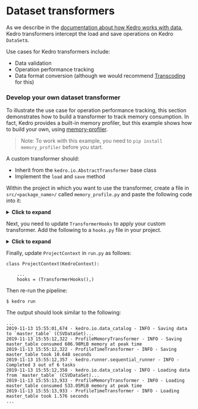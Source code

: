 # Dataset transformers

As we describe in the [documentation about how Kedro works with data](../05_data/01_data_catalog.html#transforming-datasets), Kedro transformers intercept the load and save operations on Kedro `DataSet`s.

Use cases for Kedro transformers include:

 - Data validation
 - Operation performance tracking
 - Data format conversion (although we would recommend [Transcoding](../05_data/01_data_catalog.md#transcoding-datasets) for this)

### Develop your own dataset transformer

To illustrate the use case for operation performance tracking, this section demonstrates how to build a transformer to track memory consumption. In fact, Kedro provides a built-in memory profiler, but this example shows how to build your own, using [memory-profiler](https://github.com/pythonprofilers/memory_profiler).

> Note: To work with this example, you need to `pip install memory_profiler` before you start.


A custom transformer should:

* Inherit from the `kedro.io.AbstractTransformer` base class
* Implement the `load` and `save` method

Within the project in which you want to use the transformer, create a file in `src/<package_name>/` called `memory_profile.py` and paste the following code into it:

<details>
<summary><b>Click to expand</b></summary>

```python
import logging
from typing import Callable, Any

from kedro.io import AbstractTransformer
from memory_profiler import memory_usage


def _normalise_mem_usage(mem_usage):
    # memory_profiler < 0.56.0 returns list instead of float
    return mem_usage[0] if isinstance(mem_usage, (list, tuple)) else mem_usage


class ProfileMemoryTransformer(AbstractTransformer):
    """ A transformer that logs the maximum memory consumption during load and save calls """

    @property
    def _logger(self):
        return logging.getLogger(self.__class__.__name__)

    def load(self, data_set_name: str, load: Callable[[], Any]) -> Any:
        mem_usage, data = memory_usage(
            (load, [], {}),
            interval=0.1,
            max_usage=True,
            retval=True,
            include_children=True,
        )
        # memory_profiler < 0.56.0 returns list instead of float
        mem_usage = _normalise_mem_usage(mem_usage)

        self._logger.info(
            "Loading %s consumed %2.2fMiB memory at peak time", data_set_name, mem_usage
        )
        return data

    def save(self, data_set_name: str, save: Callable[[Any], None], data: Any) -> None:
        mem_usage = memory_usage(
            (save, [data], {}),
            interval=0.1,
            max_usage=True,
            retval=False,
            include_children=True,
        )
        mem_usage = _normalise_mem_usage(mem_usage)

        self._logger.info(
            "Saving %s consumed %2.2fMiB memory at peak time", data_set_name, mem_usage
        )
```
</details>

Next, you need to update `TransformerHooks` to apply your custom transformer. Add the following to a `hooks.py` file in your project.

<details>
<summary><b>Click to expand</b></summary>

```python
...
from .memory_profile import ProfileMemoryTransformer # new import

class TransformerHooks:
    @hook_impl
    def after_catalog_created(self, catalog: DataCatalog) -> None:
        catalog.add_transformer(ProfileTimeTransformer())

        # as memory tracking is quite time-consuming, for demonstration purposes
        # let's apply profile_memory only to the master_table
        catalog.add_transformer(ProfileMemoryTransformer(), "master_table")
```
</details>

Finally, update `ProjectContext` in `run.py` as follows:

```
class ProjectContext(KedroContext):

    ...
    hooks = (TransformerHooks(),)
```


Then re-run the pipeline:

```console
$ kedro run
```

The output should look similar to the following:

```
...
2019-11-13 15:55:01,674 - kedro.io.data_catalog - INFO - Saving data to `master_table` (CSVDataSet)...
2019-11-13 15:55:12,322 - ProfileMemoryTransformer - INFO - Saving master_table consumed 606.98MiB memory at peak time
2019-11-13 15:55:12,322 - ProfileTimeTransformer - INFO - Saving master_table took 10.648 seconds
2019-11-13 15:55:12,357 - kedro.runner.sequential_runner - INFO - Completed 3 out of 6 tasks
2019-11-13 15:55:12,358 - kedro.io.data_catalog - INFO - Loading data from `master_table` (CSVDataSet)...
2019-11-13 15:55:13,933 - ProfileMemoryTransformer - INFO - Loading master_table consumed 533.05MiB memory at peak time
2019-11-13 15:55:13,933 - ProfileTimeTransformer - INFO - Loading master_table took 1.576 seconds
...
```
